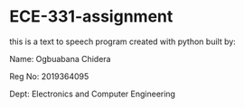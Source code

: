 # ECE-331-assignment
this is a text to speech program created with python built by:

Name: Ogbuabana Chidera

Reg No: 2019364095

Dept: Electronics and Computer Engineering

